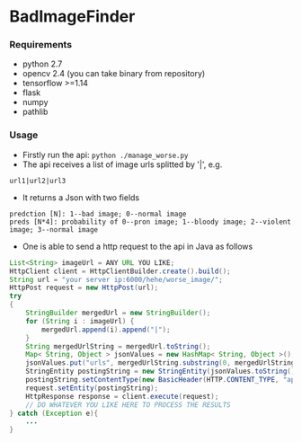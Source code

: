 # BadImageFinder

### Requirements 
- python 2.7
- opencv 2.4 (you can take binary from repository)
- tensorflow >=1.14
- flask
- numpy
- pathlib

### Usage
- Firstly run the api: `python ./manage_worse.py`
- The api receives a list of image urls splitted by '|', e.g.
```
url1|url2|url3
```
- It returns a Json with two fields
```
predction [N]: 1--bad image; 0--normal image
preds [N*4]: probability of 0--pron image; 1--bloody image; 2--violent image; 3--normal image 
```
- One is able to send a http request to the api in Java as follows
```java
List<String> imageUrl = ANY URL YOU LIKE;
HttpClient client = HttpClientBuilder.create().build();
String url = "your server ip:6000/hehe/worse_image/";
HttpPost request = new HttpPost(url);
try
{
    StringBuilder mergedUrl = new StringBuilder();
    for (String i : imageUrl) {
        mergedUrl.append(i).append("|");
    }
    String mergedUrlString = mergedUrl.toString();
    Map< String, Object > jsonValues = new HashMap< String, Object >();
    jsonValues.put("urls", mergedUrlString.substring(0, mergedUrlString.length() - 1));
    StringEntity postingString = new StringEntity(jsonValues.toString(), "UTF8");
    postingString.setContentType(new BasicHeader(HTTP.CONTENT_TYPE, "application/json"));
    request.setEntity(postingString);
    HttpResponse response = client.execute(request);
    // DO WHATEVER YOU LIKE HERE TO PROCESS THE RESULTS
} catch (Exception e){
    ...
}
```

